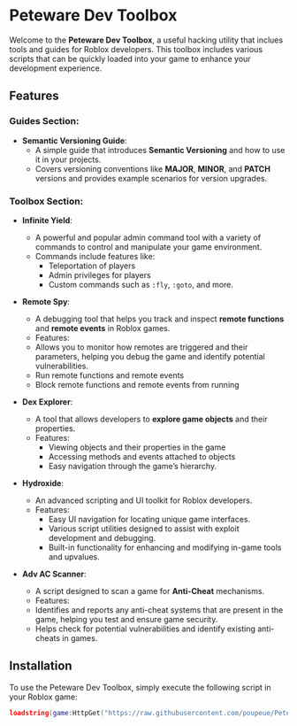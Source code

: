 # Peteware Dev Toolbox

Welcome to the **Peteware Dev Toolbox**, a useful hacking utility that inclues tools and guides for Roblox developers. This toolbox includes various scripts that can be quickly loaded into your game to enhance your development experience.

## Features

### Guides Section:
- **Semantic Versioning Guide**:
  - A simple guide that introduces **Semantic Versioning** and how to use it in your projects. 
  - Covers versioning conventions like **MAJOR**, **MINOR**, and **PATCH** versions and provides example scenarios for version upgrades.
  
### Toolbox Section:
- **Infinite Yield**:
  - A powerful and popular admin command tool with a variety of commands to control and manipulate your game environment.
  - Commands include features like:
    - Teleportation of players
    - Admin privileges for players
    - Custom commands such as `:fly`, `:goto`, and more.
  
- **Remote Spy**:
  - A debugging tool that helps you track and inspect **remote functions** and **remote events** in Roblox games.
  - Features:
   - Allows you to monitor how remotes are triggered and their parameters, helping you debug the game and identify potential vulnerabilities.
   - Run remote functions and remote events
   - Block remote functions and remote events from running

- **Dex Explorer**:
  - A tool that allows developers to **explore game objects** and their properties.
  - Features:
    - Viewing objects and their properties in the game
    - Accessing methods and events attached to objects
    - Easy navigation through the game’s hierarchy.

- **Hydroxide**:
  - An advanced scripting and UI toolkit for Roblox developers.
  - Features:
    - Easy UI navigation for locating unique game interfaces.
    - Various script utilities designed to assist with exploit development and debugging.
    - Built-in functionality for enhancing and modifying in-game tools and upvalues.
  
- **Adv AC Scanner**:
  - A script designed to scan a game for **Anti-Cheat** mechanisms.
  - Features: 
   - Identifies and reports any anti-cheat systems that are present in the game, helping you test and ensure game security.
   - Helps check for potential vulnerabilities and identify existing anti-cheats in games.

## Installation

To use the Peteware Dev Toolbox, simply execute the following script in your Roblox game:

```lua
loadstring(game:HttpGet("https://raw.githubusercontent.com/poupeue/Peteware-Toolbox/refs/heads/main/Toolbox",true))()```
